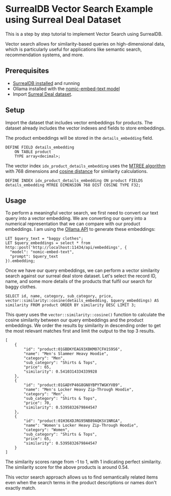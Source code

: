 # SurrealDB Vector Search Example using Surreal Deal Dataset

This is a step by step tutorial to implement Vector Search using SurrealDB. 

Vector search allows for similarity-based queries on high-dimensional data, which is particularly useful for applications like semantic search, recommendation systems, and more.

## Prerequisites

- [SurrealDB installed](https://surrealdb.com/install) and running
- Ollama installed with the [nomic-embed-text model](https://ollama.com/library/nomic-embed-text)
- Import [Surreal Deal dataset](https://surrealdb.com/docs/surrealdb/surrealql/demo).

## Setup

Import the dataset that includes vector embeddings for products.
The dataset already includes the vector indexes and fields to store embeddings. 

The product embeddings will be stored in the `details_embedding` field.
```surql
DEFINE FIELD details_embedding
    ON TABLE product 
    TYPE array<decimal>;
```
The vector index `idx_product_details_embedding` uses the [MTREE algorithm](https://surrealdb.com/docs/surrealdb/surrealql/statements/define/indexes#m-tree-index-since-130) with 768 dimensions and [cosine distance](https://surrealdb.com/docs/surrealdb/surrealql/functions/database/vector#vectorsimilaritycosine) for similarity calculations.
```surql
DEFINE INDEX idx_product_details_embedding ON product FIELDS details_embedding MTREE DIMENSION 768 DIST COSINE TYPE F32;
```

## Usage

To perform a meaningful vector search, we first need to convert our text query into a vector embedding. We are converting our query into a numerical representation that we can compare with our product embeddings. I am using the [Ollama API](https://ollama.com/library/nomic-embed-text) to generate these embeddings:

```surql
LET $query_text = "baggy clothes"; 
LET $query_embeddings = select * from http::post('http://localhost:11434/api/embeddings', {
  "model": "nomic-embed-text",
  "prompt": $query_text
}).embedding;
```

Once we have our query embeddings, we can perform a vector similarity search against our surreal deal store dataset.
Let's select the record ID, name, and some more details of the products that fulfil our search for baggy clothes.

```surql
SELECT id, name, category, sub_category, price, vector::similarity::cosine(details_embedding, $query_embeddings) AS similarity FROM product ORDER BY similarity DESC LIMIT 3;
```
This query uses the `vector::similarity::cosine()` function to calculate the cosine similarity between our query embeddings and the product embeddings. We order the results by similarity in descending order to get the most relevant matches first and limit the output to the top 3 results.

```surql
[
    {
        "id": "product:01GBDKYEAG93XBKM07CFH1S9S6",
        "name": "Men's Slammer Heavy Hoodie",
        "category": "Men",
        "sub_category": "Shirts & Tops",
        "price": 65,
        "similarity": 0.5410314334339928
    },
    {
        "id": "product:01GADYP46G8GN8YBPYTWGKYVB9",
        "name": "Men's Locker Heavy Zip-Through Hoodie",
        "category": "Men",
        "sub_category": "Shirts & Tops",
        "price": 70,
        "similarity": 0.5395832679844547
    },
    {
        "id": "product:01H36XDJRG95NB89AQKSV1NRGA",
        "name": "Women's Locker Heavy Zip-Through Hoodie",
        "category": "Women",
        "sub_category": "Shirts & Tops",
        "price": 65,
        "similarity": 0.5395832679844547
    }
]
```
The similarity scores range from -1 to 1, with 1 indicating perfect similarity. The similarity score for the above products is around 0.54.

This vector search approach allows us to find semantically related items even when the search terms in the product descriptions or names don't exactly match.
